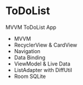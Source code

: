 # ToDoList
MVVM ToDoList App


- MVVM
- RecyclerView & CardView
- Navigation
- Data Binding
- ViewModel  & Live Data
- ListAdapter with DiffUtil
- Room SQLite
